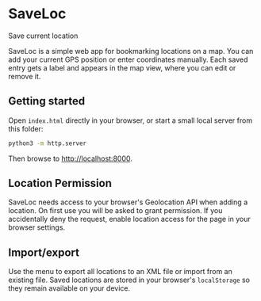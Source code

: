 # SaveLoc

Save current location

SaveLoc is a simple web app for bookmarking locations on a map. You can add your current GPS position or enter coordinates manually. Each saved entry gets a label and appears in the map view, where you can edit or remove it.

## Getting started

Open `index.html` directly in your browser, or start a small local server from this folder:

```bash
python3 -m http.server
```

Then browse to <http://localhost:8000>.

## Location Permission

SaveLoc needs access to your browser's Geolocation API when adding a location.
On first use you will be asked to grant permission. If you accidentally deny the
request, enable location access for the page in your browser settings.

## Import/export

Use the menu to export all locations to an XML file or import from an existing file. Saved locations are stored in your browser's `localStorage` so they remain available on your device.
